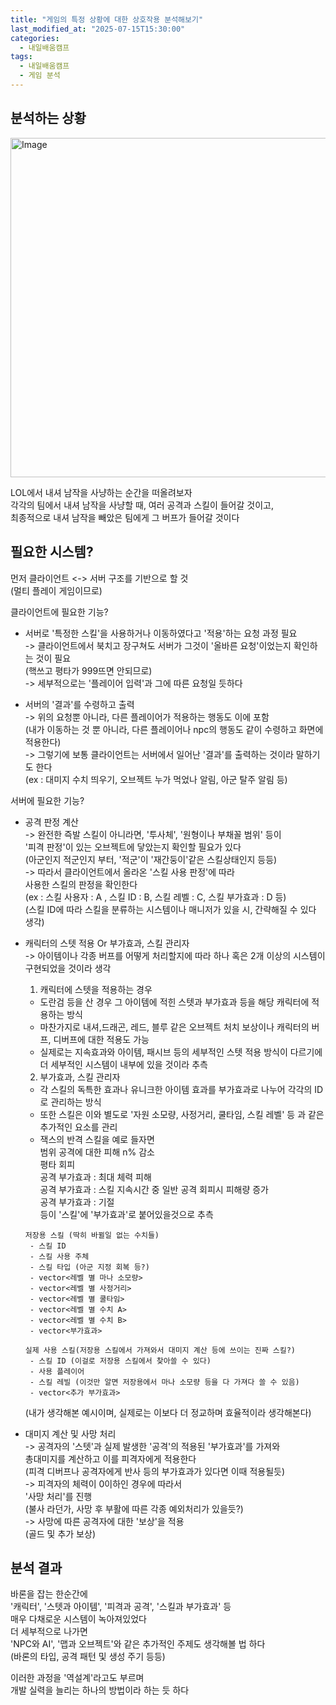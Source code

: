 ```yaml
---
title: "게임의 특정 상황에 대한 상호작용 분석해보기"
last_modified_at: "2025-07-15T15:30:00"
categories:
  - 내일배움캠프
tags:
  - 내일배움캠프
  - 게임 분석
---
```


## 분석하는 상황

<img width="966" height="543" alt="Image" src="https://github.com/user-attachments/assets/ff0e08a5-794a-406a-b301-447bf825fe55" /><br>

LOL에서 내셔 남작을 사냥하는 순간을 떠올려보자<br>
각각의 팀에서 내셔 남작을 사냥할 때, 여러 공격과 스킬이 들어갈 것이고,<br>
최종적으로 내셔 남작을 빼았은 팀에게 그 버프가 들어갈 것이다<br>


## 필요한 시스템?
먼저 클라이언트 <-> 서버 구조를 기반으로 할 것<br>
(멀티 플레이 게임이므로)<br>

클라이언트에 필요한 기능?<br>
 - 서버로 '특정한 스킬'을 사용하거나 이동하였다고 '적용'하는 요청 과정 필요<br>
 -> 클라이언트에서 북치고 장구쳐도 서버가 그것이 '올바른 요청'이었는지 확인하는 것이 필요<br>
    (핵쓰고 평타가 999뜨면 안되므로)<br>
 -> 세부적으로는 '플레이어 입력'과 그에 따른 요청일 듯하다<br>

 - 서버의 '결과'를 수령하고 출력<br>
 -> 위의 요청뿐 아니라, 다른 플레이어가 적용하는 행동도 이에 포함<br>
    (내가 이동하는 것 뿐 아니라, 다른 플레이어나 npc의 행동도 같이 수령하고 화면에 적용한다)<br>
 -> 그렇기에 보통 클라이언트는 서버에서 일어난 '결과'를 출력하는 것이라 말하기도 한다<br>
    (ex : 대미지 수치 띄우기, 오브젝트 누가 먹었나 알림, 아군 탈주 알림 등)<br>

서버에 필요한 기능?
 - 공격 판정 계산<br>
  -> 완전한 즉발 스킬이 아니라면, '투사체', '원형이나 부채꼴 범위' 등이<br>
     '피격 판정'이 있는 오브젝트에 닿았는지 확인할 필요가 있다<br>
     (아군인지 적군인지 부터, '적군'이 '재간둥이'같은 스킬상태인지 등등)<br>
  -> 따라서 클라이언트에서 올라온 '스킬 사용 판정'에 따라<br>
     사용한 스킬의 판정을 확인한다<br>
     (ex : 스킬 사용자 : A , 스킬 ID : B, 스킬 레벨 : C, 스킬 부가효과 : D 등)<br>
     (스킬 ID에 따라 스킬을 분류하는 시스템이나 매니저가 있을 시, 간략해질 수 있다 생각)<br>

 - 캐릭터의 스텟 적용 Or 부가효과, 스킬 관리자<br>
  -> 아이템이나 각종 버프를 어떻게 처리할지에 따라 하나 혹은 2개 이상의 시스템이 구현되었을 것이라 생각<br>
  
    1. 캐릭터에 스텟을 적용하는 경우<br>
     - 도란검 등을 산 경우 그 아이템에 적힌 스텟과 부가효과 등을 해당 캐릭터에 적용하는 방식<br>
     - 마찬가지로 내셔,드래곤, 레드, 블루 같은 오브젝트 처치 보상이나 캐릭터의 버프, 디버프에 대한 적용도 가능<br>
     - 실제로는 지속효과와 아이템, 패시브 등의 세부적인 스텟 적용 방식이 다르기에<br>
       더 세부적인 시스템이 내부에 있을 것이라 추측<br>

    2. 부가효과, 스킬 관리자<br>
     - 각 스킬의 독특한 효과나 유니크한 아이템 효과를 부가효과로 나누어 각각의 ID로 관리하는 방식<br>
     - 또한 스킬은 이와 별도로 '자원 소모량, 사정거리, 쿨타임, 스킬 레벨' 등 과 같은 추가적인 요소를 관리<br>
     - 잭스의 반격 스킬을 예로 들자면<br>
       범위 공격에 대한 피해 n% 감소<br>
       평타 회피<br>
       공격 부가효과 : 최대 체력 피해<br>
       공격 부가효과 : 스킬 지속시간 중 일반 공격 회피시 피해량 증가<br>
       공격 부가효과 : 기절<br>
       등이 '스킬'에 '부가효과'로 붙어있을것으로 추측<br>
    ```
    저장용 스킬 (딱히 바뀔일 없는 수치들)
     - 스킬 ID
     - 스킬 사용 주체
     - 스킬 타입 (아군 지정 회복 등?)
     - vector<레벨 별 마나 소모량>
     - vector<레벨 별 사정거리>
     - vector<레벨 별 쿨타임>
     - vector<레벨 별 수치 A>
     - vector<레벨 별 수치 B>
     - vector<부가효과>

    실제 사용 스킬(저장용 스킬에서 가져와서 대미지 계산 등에 쓰이는 진짜 스킬?)
     - 스킬 ID (이걸로 저장용 스킬에서 찾아쓸 수 있다)
     - 사용 플레이어
     - 스킬 레빌 (이것만 알면 저장용에서 마나 소모량 등을 다 가져다 쓸 수 있음)
     - vector<추가 부가효과>
    ```
    (내가 생각해본 예시이며, 실제로는 이보다 더 정교하며 효율적이라 생각해본다)<br>
  
- 대미지 계산 및 사망 처리<br>
 -> 공격자의 '스텟'과 실제 발생한 '공격'의 적용된 '부가효과'를 가져와<br>
    총대미지를 계산하고 이를 피격자에게 적용한다<br>
    (피격 디버프나 공격자에게 반사 등의 부가효과가 있다면 이때 적용될듯)<br>
 -> 피격자의 체력이 0이하인 경우에 따라서<br>
    '사망 처리'를 진행<br>
    (불사 라던가, 사망 후 부활에 따른 각종 예외처리가 있을듯?)<br>
 -> 사망에 따른 공격자에 대한 '보상'을 적용<br>
    (골드 및 추가 보상)<br>

## 분석 결과
 바론을 잡는 한순간에<br>
 '캐릭터', '스텟과 아이템', '피격과 공격', '스킬과 부가효과' 등<br>
 매우 다채로운 시스템이 녹아져있었다<br>
 더 세부적으로 나가면<br>
 'NPC와 AI', '맵과 오브젝트'와 같은 추가적인 주제도 생각해볼 법 하다<br>
 (바론의 타입, 공격 패턴 및 생성 주기 등등)<br>

 이러한 과정을 '역설계'라고도 부르며<br>
 개발 실력을 늘리는 하나의 방법이라 하는 듯 하다<br>